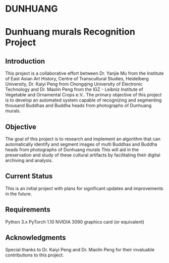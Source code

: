 # DUNHUANG
Dunhuang murals Recognition Project
==========

Introduction
-----

This project is a collaborative effort between Dr. Yanjie Mu from the Institute of East Asian Art History, Centre of Transcultural Studies, Heidelberg University, Dr. Kaiyi Peng from Chongqing University of Electronic Technology and Dr. Maolin Peng from the IGZ - Leibniz Institute of Vegetable and Ornamental Crops e.V.. The primary objective of this project is to develop an automated system capable of recognizing and segmenting thousand Buddhas and Buddha heads from photographs of Dunhuang murals.

Objective
-----

The goal of this project is to research and implement an algorithm that can automatically identify and segment images of multi Buddhas and Buddha heads from photographs of Dunhuang murals This will aid in the preservation and study of these cultural artifacts by facilitating their digital archiving and analysis.

Current Status
-----

This is an initial project with plans for significant updates and improvements in the future. 

Requirements
-----

Python 3.x
PyTorch 1.10
NVIDIA 3090 graphics card (or equivalent)

Acknowledgments
-----

Special thanks to Dr. Kaiyi Peng and Dr. Maolin Peng for their invaluable contributions to this project. 
